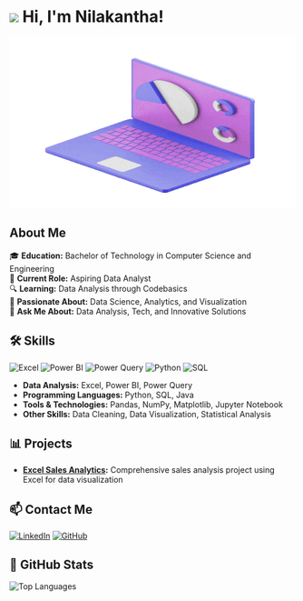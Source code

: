 # <img src="https://media.giphy.com/media/hvRJCLFzcasrR4ia7z/giphy.gif" width="30px"/> Hi, I'm Nilakantha!

<div align="center"> <img src="https://github.com/nilakantha97/nilakantha97/blob/main/242390692-0b335028-1d3d-4ee5-b5b3-a373d499be7e.gif" width="600" height="300"/> </div>

## About Me
🎓 **Education:** Bachelor of Technology in Computer Science and Engineering  
💼 **Current Role:** Aspiring Data Analyst  
🔍 **Learning:** Data Analysis through Codebasics  
🌱 **Passionate About:** Data Science, Analytics, and Visualization  
💬 **Ask Me About:** Data Analysis, Tech, and Innovative Solutions

## 🛠️ Skills
![Excel](https://img.shields.io/badge/Excel-217346?style=for-the-badge&logo=microsoft-excel&logoColor=white)
![Power BI](https://img.shields.io/badge/Power%20BI-F2C811?style=for-the-badge&logo=power-bi&logoColor=black)
![Power Query](https://img.shields.io/badge/Power%20Query-3B6DB0?style=for-the-badge&logo=powerquery&logoColor=white)
![Python](https://img.shields.io/badge/Python-3776AB?style=for-the-badge&logo=python&logoColor=white)
![SQL](https://img.shields.io/badge/SQL-336791?style=for-the-badge&logo=postgresql&logoColor=white)

- **Data Analysis:** Excel, Power BI, Power Query
- **Programming Languages:** Python, SQL, Java
- **Tools & Technologies:** Pandas, NumPy, Matplotlib, Jupyter Notebook
- **Other Skills:** Data Cleaning, Data Visualization, Statistical Analysis

## 📊 Projects
- **[Excel Sales Analytics](https://github.com/nilakantha97/Excel-Sales-Analytics):** Comprehensive sales analysis project using Excel for data visualization

## 📫 Contact Me
[![LinkedIn](https://img.shields.io/badge/LinkedIn-0A66C2?style=for-the-badge&logo=linkedin&logoColor=white)](https://www.linkedin.com/in/nilakantha97)
[![GitHub](https://img.shields.io/badge/GitHub-171515?style=for-the-badge&logo=github&logoColor=white)](https://github.com/nilakantha97)

## 🌟 GitHub Stats
![Top Languages](https://github-readme-stats.vercel.app/api/top-langs/?username=nilakantha97&layout=compact&theme=radical)

